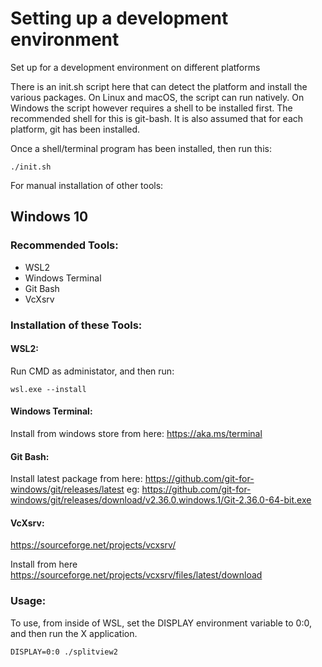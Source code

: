 
# Setting up a development environment

Set up for a development environment on different platforms


There is an init.sh script here that can detect the platform and install the
various packages. On Linux and macOS, the script can run natively. On Windows
the script however requires a shell to be installed first. The recommended
shell for this is git-bash. It is also assumed that for each platform, git
has been installed.

Once a shell/terminal program has been installed, then run this:

```
./init.sh
```

For manual installation of other tools:


## Windows 10

### Recommended Tools:

 - WSL2
 - Windows Terminal
 - Git Bash
 - VcXsrv

### Installation of these Tools:


#### WSL2:

Run CMD as administator, and then run:

```
wsl.exe --install
```


#### Windows Terminal:

Install from windows store from here:  https://aka.ms/terminal


#### Git Bash:

Install latest package from here: https://github.com/git-for-windows/git/releases/latest
eg: https://github.com/git-for-windows/git/releases/download/v2.36.0.windows.1/Git-2.36.0-64-bit.exe


#### VcXsrv:

https://sourceforge.net/projects/vcxsrv/

Install from here https://sourceforge.net/projects/vcxsrv/files/latest/download


### Usage:

To use, from inside of WSL, set the DISPLAY environment variable to 0:0, and then run the X application.

```
DISPLAY=0:0 ./splitview2
```

